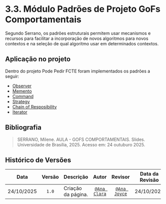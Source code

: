 # 3.3. Módulo Padrões de Projeto GoFs Comportamentais

Segundo Serrano, os padrões estruturais permitem usar mecanismos e recursos para facilitar a incorporação de novos algoritmos para novos contextos e na seleção de qual algoritmo usar em determinados contextos.

## Aplicação no projeto

Dentro do projeto Pode Pedir FCTE foram implementados os padrões a seguir:

- [Observer](https://unbarqdsw2025-2-turma01.github.io/2025.2-T01-G7_PodePedirFCTE_Entrega_03/#/PadroesDeProjeto/Comportamentais/Observer)
- [Memento](https://unbarqdsw2025-2-turma01.github.io/2025.2-T01-G7_PodePedirFCTE_Entrega_03/#/PadroesDeProjeto/Comportamentais/3.3.1.Memento)
- [Command](https://unbarqdsw2025-2-turma01.github.io/2025.2-T01-G7_PodePedirFCTE_Entrega_03/#/PadroesDeProjeto/Comportamentais/3.3.1.Command)
- [Strategy](https://unbarqdsw2025-2-turma01.github.io/2025.2-T01-G7_PodePedirFCTE_Entrega_03/#/PadroesDeProjeto/Comportamentais/3.3.6.Strategy)
- [Chain of Resposibility](https://unbarqdsw2025-2-turma01.github.io/2025.2-T01-G7_PodePedirFCTE_Entrega_03/#/PadroesDeProjeto/Comportamentais/3.3.10ChainOfResponsibility)
- [Iterator](https://unbarqdsw2025-2-turma01.github.io/2025.2-T01-G7_PodePedirFCTE_Entrega_03/#/PadroesDeProjeto/Comportamentais/3.3.2.Iterator)

## Bibliografia

> SERRANO, Milene. AULA - GOFS COMPORTAMENTAIS. Slides. Universidade de Brasília, 2025. Acesso em: 24 outuburo 2025.


## Histórico de Versões

| **Data**       | **Versão** | **Descrição**                         | **Autor**                                      | **Revisor**                                      | **Data da Revisão** |
| :--------: | :----: | :-------------------------------- | :----------------------------------------: | :----------------------------------------: | :-------------: |
| 24/10/2025 |  `1.0`   | Criação da página. | [`@Ana Clara`](https://github.com/anabborges) | [`@Ana Joyce`](https://github.com/anajoyceamorim) |   24/10/2025   |
